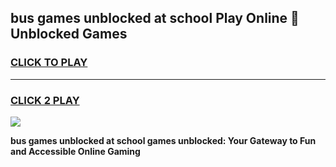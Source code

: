 
## bus games unblocked at school Play Online 👋 Unblocked Games
<h3>
<a href="https://premium.freeplayer.one?title=bus_games_unblocked_at_school&ref=19F">CLICK TO PLAY</a></h3>
<hr>

<h3>
<a href="https://premium.freeplayer.one?title=bus_games_unblocked_at_school&ref=19F">CLICK 2 PLAY</a>
  
</h3>

<a href="https://premium.freeplayer.one?title=bus_games_unblocked_at_school&ref=19F"><img src="https://clearcache.store/games.png"></a>


**bus games unblocked at school games unblocked: Your Gateway to Fun and Accessible Online Gaming**
